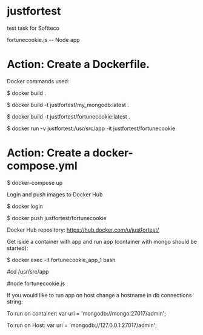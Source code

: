 # justfortest
test task for Softteco

fortunecookie.js -- Node app

# Action: Create a Dockerfile.

Docker commands used: 

$ docker build .

$ docker build -t justfortest/my_mongodb:latest .

$ docker build -t justfortest/fortunecookie:latest .

$ docker run -v justfortest:/usr/src/app -it justfortest/fortunecookie


# Action: Create a docker-compose.yml

$ docker-compose up

Login and push images to Docker Hub

$ docker login

$ docker push justfortest/fortunecookie

Docker Hub repository: https://hub.docker.com/u/justfortest/

Get iside a container with app and run app (container with mongo should be started):

$ docker exec -it fortunecookie_app_1 bash

#cd /usr/src/app

#node fortunecookie.js

If you would like to run app on host change a hostname in db connections string:

To run on container: var uri = 'mongodb://mongo:27017/admin';

To run on Host: var uri = 'mongodb://127.0.0.1:27017/admin';

